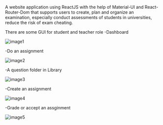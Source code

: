 A website application using ReactJS with the help of Material-UI and React-Router-Dom that supports users to create, plan and organize an examination, especially conduct assessments of students in universities, reduce the risk of exam cheating. 

There are some GUI for student and teacher role
-Dashboard 

![image1](https://user-images.githubusercontent.com/63997134/147436458-4bf42347-34f2-4128-a311-a23ed2a047a4.png)

-Do an assignment

![image2](https://user-images.githubusercontent.com/63997134/147436462-0e832a96-5ef4-4b7b-b7d4-302005e0dcbf.png)

-A question folder in Library

![image3](https://user-images.githubusercontent.com/63997134/147436465-d457761e-2de9-4df5-ae50-867bb3c3bd2c.png)

-Create an assignment

![image4](https://user-images.githubusercontent.com/63997134/147436471-064694a1-28b0-462d-9e2a-ee37fb0b219d.png)

-Grade or accept an assginment

![image5](https://user-images.githubusercontent.com/63997134/147436474-d86b5f0e-8ce5-4fb6-b71f-8e3cfdb08eb2.png)
